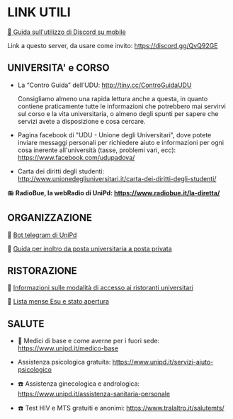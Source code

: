 
# LINK UTILI

[:iphone:  Guida sull'utilizzo di Discord su mobile](http://tiny.cc/guidaDiscord)

Link a questo server, da usare come invito: https://discord.gg/QvQ92GE

## UNIVERSITA' e CORSO

- La “Contro Guida” dell’UDU: http://tiny.cc/ControGuidaUDU

  Consigliamo almeno una rapida lettura anche a questa, in quanto contiene praticamente tutte le informazioni che potrebbero mai servirvi sul corso e la vita universitaria, o
  almeno degli spunti per sapere che servizi avete a disposizione e cosa cercare.


- Pagina facebook di "UDU - Unione degli Universitari", dove potete inviare messaggi personali per richiedere aiuto e informazioni per ogni cosa inerente all'università (tasse,
  problemi vari, ecc): https://www.facebook.com/udupadova/


- Carta dei diritti degli studenti: http://www.unionedegliuniversitari.it/carta-dei-diritti-degli-studenti/

 :radio: **RadioBue, la webRadio di UniPd: https://www.radiobue.it/la-diretta/**
 
 
## ORGANIZZAZIONE

:iphone: [Bot telegram di UniPd](https://telegram.me/unipdbot)

:incoming_envelope: [Guida per inoltro da posta universitaria a posta privata](http://tiny.cc/inoltroPostaUnipd)


## RISTORAZIONE


:spaghetti: [Informazioni sulle modalità di accesso ai ristoranti universitari](http://www.esupd.gov.it/it/i-nostri-servizi/ristorazione)

:spaghetti: [Lista mense Esu e stato apertura](http://www.esupd.gov.it/it)


## SALUTE

- :pill: Medici di base e come averne per i fuori sede: https://www.unipd.it/medico-base

- Assistenza psicologica gratuita: https://www.unipd.it/servizi-aiuto-psicologico

- :telephone: Assistenza ginecologica e andrologica: https://www.unipd.it/assistenza-sanitaria-personale

- :telephone: Test HIV e MTS gratuiti e anonimi: https://www.tralaltro.it/salutemts/



